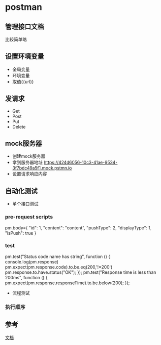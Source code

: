# postman

## 管理接口文档
比较简单略

## 设置环境变量
- 全局变量
- 环境变量
- 取值{{url}}

## 发请求
- Get
- Post
- Put
- Delete

## mock服务器
- 创建mock服务器
- 拿到服务器地址 https://424d6056-10c3-41ae-9534-3f7bdc49a5f1.mock.pstmn.io
- 设置请求响应内容

## 自动化测试
- 单个接口测试
### pre-request scripts
pm.body={
  "id": 1,
  "content": "content",
  "pushType": 2,
  "displayType": 1,
  "isPush": true
}

### test
pm.test("Status code name has string", function () {
    console.log(pm.response)
    pm.expect(pm.response.code).to.be.eq(200,'!=200')
    pm.response.to.have.status("OK");
});
pm.test("Response time is less than 200ms", function () {
    pm.expect(pm.response.responseTime).to.be.below(200);
});
- 流程测试
### 执行顺序

## 参考
[文档](https://learning.postman.com/docs/writing-scripts/pre-request-scripts/)
